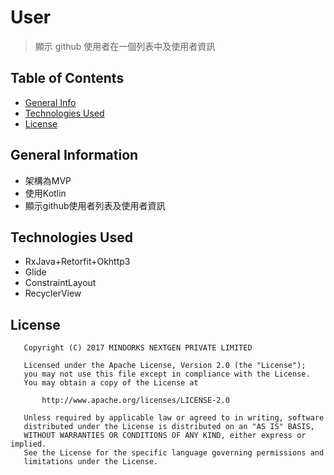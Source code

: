 # User
> 顯示 github 使用者在一個列表中及使用者資訊

## Table of Contents
* [General Info](#general-information)
* [Technologies Used](#technologies-used)
* [License](#license)


## General Information
- 架構為MVP
- 使用Kotlin
- 顯示github使用者列表及使用者資訊


## Technologies Used
- RxJava+Retorfit+Okhttp3
- Glide
- ConstraintLayout
- RecyclerView


## License
```
   Copyright (C) 2017 MINDORKS NEXTGEN PRIVATE LIMITED

   Licensed under the Apache License, Version 2.0 (the "License");
   you may not use this file except in compliance with the License.
   You may obtain a copy of the License at

       http://www.apache.org/licenses/LICENSE-2.0

   Unless required by applicable law or agreed to in writing, software
   distributed under the License is distributed on an "AS IS" BASIS,
   WITHOUT WARRANTIES OR CONDITIONS OF ANY KIND, either express or implied.
   See the License for the specific language governing permissions and
   limitations under the License.
```